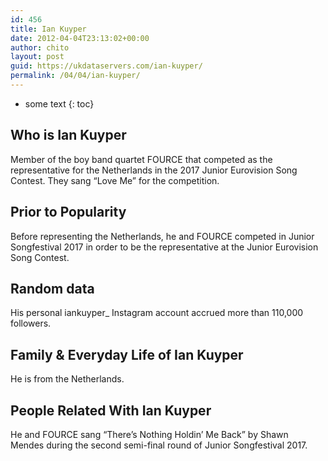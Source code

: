 ```yaml
---
id: 456
title: Ian Kuyper
date: 2012-04-04T23:13:02+00:00
author: chito
layout: post
guid: https://ukdataservers.com/ian-kuyper/
permalink: /04/04/ian-kuyper/
---
```


* some text
{: toc}


## Who is  Ian Kuyper
                  
                  
                  
Member of the boy band quartet FOURCE that competed as the representative for the Netherlands in the 2017 Junior Eurovision Song Contest. They sang &#8220;Love Me&#8221; for the competition.
                  
                
                
                
## Prior to Popularity 
                  
                  
                  
Before representing the Netherlands, he and FOURCE competed in Junior Songfestival 2017 in order to be the representative at the Junior Eurovision Song Contest.
                  
                
                
                
## Random data 
                  
                  
                  
His personal iankuyper_ Instagram account accrued more than 110,000 followers.
                  
                
                
                
## Family & Everyday Life of Ian Kuyper
                  
                  
                  
He is from the Netherlands.
                  
                
                
                
## People Related With  Ian Kuyper
                  
                  
                  
He and FOURCE sang &#8220;There&#8217;s Nothing Holdin&#8217; Me Back&#8221; by Shawn Mendes during the second semi-final round of Junior Songfestival 2017.
                  
                
              
            
          
          
          
    
    
  
